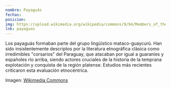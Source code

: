 ```yaml
---
nombre: Payaguás
fechas: 
posicion: 
img: https://upload.wikimedia.org/wikipedia/commons/9/94/Members_of_the_payaguas_tribe.PNG
lnk: payaguas
---
```


<p>Los payaguás formaban parte del grupo lingüístico mataco-guaycurú. Han sido insistentemente descriptos por la literatura etnográfica clásica como irredimibles &quot;corsarios&quot; del Paraguay, que atacaban por igual a guaraníes y españoles río arriba, siendo actores cruciales de la historia de la temprana explotación y conquista de la región platense. Estudios más recientes criticaron esta evaluación etnocéntrica.</p>

<span>Imagen: <a href="https://upload.wikimedia.org/wikipedia/commons/9/94/Members_of_the_payaguas_tribe.PNG" target="blank_">Wikimedia Commons</a></span>

